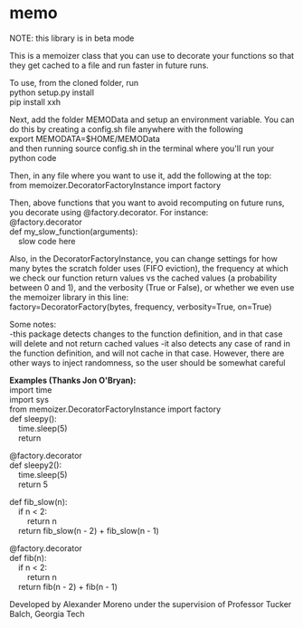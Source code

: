 memo
====

NOTE: this library is in beta mode

This is a memoizer class that you can use to decorate your functions so that they get cached to a file and run faster in future runs.

To use, from the cloned folder, run<br>
python setup.py install<br>
pip install xxh<br>

Next, add the folder MEMOData and setup an environment variable.  You can do this by creating a config.sh file anywhere with the following<br>
export MEMODATA=$HOME/MEMOData<br>
and then running source config.sh in the terminal where you'll run your python code<br>

Then, in any file where you want to use it, add the following at the top:<br>
from memoizer.DecoratorFactoryInstance import factory<br>

Then, above functions that you want to avoid recomputing on future runs, you decorate using @factory.decorator.  For instance:<br>
@factory.decorator<br>
def my_slow_function(arguments):<br>
&nbsp;&nbsp;&nbsp;&nbsp;slow code here<br>
  
Also, in the DecoratorFactoryInstance, you can change settings for how many bytes the scratch folder uses (FIFO eviction), the frequency at which we check our function return values vs the cached values (a probability between 0 and 1), and the verbosity (True or False), or whether we even use the memoizer library in this line:<br>
factory=DecoratorFactory(bytes, frequency, verbosity=True, on=True)<br>

Some notes:<br>
-this package detects changes to the function definition, and in that case will delete and not return cached values
-it also detects any case of rand in the function definition, and will not cache in that case.  However, there are other ways to inject randomness, so the user should be somewhat careful

<b>Examples (Thanks Jon O'Bryan):</b><br>
import time<br>
import sys<br>
from memoizer.DecoratorFactoryInstance import factory<br>
def sleepy():<br>
&nbsp;&nbsp;&nbsp;&nbsp;time.sleep(5)<br>
&nbsp;&nbsp;&nbsp;&nbsp;return<br>

@factory.decorator<br>
def sleepy2():<br>
&nbsp;&nbsp;&nbsp;&nbsp;time.sleep(5)<br>
&nbsp;&nbsp;&nbsp;&nbsp;return 5<br>

def fib_slow(n):<br>
&nbsp;&nbsp;&nbsp;&nbsp;if n < 2:<br>
&nbsp;&nbsp;&nbsp;&nbsp;&nbsp;&nbsp;&nbsp;&nbsp;return n<br>
&nbsp;&nbsp;&nbsp;&nbsp;return fib_slow(n - 2) + fib_slow(n - 1)<br>

@factory.decorator<br>
def fib(n):<br>
&nbsp;&nbsp;&nbsp;&nbsp;if n < 2:<br>
&nbsp;&nbsp;&nbsp;&nbsp;&nbsp;&nbsp;&nbsp;&nbsp;return n<br>
&nbsp;&nbsp;&nbsp;&nbsp;return fib(n - 2) + fib(n - 1)<br>

Developed by Alexander Moreno under the supervision of Professor Tucker Balch, Georgia Tech
